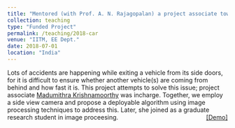 ```yaml
---
title: "Mentored (with Prof. A. N. Rajagopalan) a project associate towards a funded project."
collection: teaching
type: "Funded Project"
permalink: /teaching/2018-car
venue: "IITM, EE Dept."
date: 2018-07-01
location: "India"
---
```

<p style="text-align:left;">
Lots of accidents are happening while exiting a vehicle from its side doors, for it is difficult to ensure whether another vehicle(s) are coming from behind and how fast it is. This project attempts to solve this issue; project associate <a href="https://in.linkedin.com/in/madhumithra-krishnamoorthy-49981a153">Madumithra Krishnamoorthy</a> was incharge. Together, we employ a side view camera and propose a deployable algorithm using image processing techniques to address this. Later, she joined as a graduate research student in image proceesing.
    <span style="float:right;">
         <a href="https://drive.google.com/open?id=1f30V7ORC2U9qUShvbsT1Qmc2t5kBT4Og">&#91;Demo&#93;</a>  
    </span>
</p>

